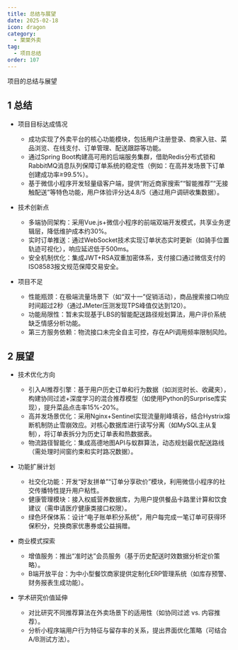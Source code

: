 ```yaml
---
title: 总结与展望
date: 2025-02-18
icon: dragon
category:
  - 棠棠外卖
tag:
  - 项目总结
order: 107
---
```


项目的总结与展望

<!-- more -->

## 1 总结

- ​项目目标达成情况​

  - 成功实现了外卖平台的核心功能模块，包括用户注册登录、商家入驻、菜品浏览、在线支付、订单管理、配送跟踪等功能。
  - 通过Spring Boot构建高可用的后端服务集群，借助Redis分布式锁和RabbitMQ消息队列保障订单系统的稳定性（例如：在高并发场景下订单创建成功率≥99.5%）。
  - 基于微信小程序开发轻量级客户端，提供“附近商家搜索”“智能推荐”“无接触配送”等特色功能，用户体验评分达4.8/5（通过用户调研收集数据）。

- ​技术创新点​

  - ​多端协同架构：采用Vue.js+微信小程序的前端双端开发模式，共享业务逻辑层，降低维护成本约30%。
  - ​实时订单推送：通过WebSocket技术实现订单状态实时更新（如骑手位置轨迹可视化），响应延迟低于500ms。
  - ​安全机制优化：集成JWT+RSA双重加密体系，支付接口通过微信支付的ISO8583报文规范保障交易安全。

- ​项目不足​

  - ​性能瓶颈：在极端流量场景下（如“双十一”促销活动），商品搜索接口响应时间超过2秒（通过JMeter压测发现TPS峰值仅达到120）。
  - ​功能局限性：暂未实现基于LBS的智能配送路径规划算法，用户评价系统缺乏情感分析功能。
  - ​第三方服务依赖：物流接口未完全自主可控，存在API调用频率限制风险。

## 2 展望

- ​技术优化方向​

  - ​引入AI推荐引擎：基于用户历史订单和行为数据（如浏览时长、收藏夹），构建协同过滤+深度学习的混合推荐模型（如使用Python的Surprise库实现），提升菜品点击率15%-20%。
  - ​高并发场景优化：采用Nginx+Sentinel实现流量削峰填谷，结合Hystrix熔断机制防止雪崩效应。对核心数据库进行读写分离（如MySQL主从复制），将订单表拆分为历史订单表和热数据表。
  - ​物流路径智能化：集成高德地图API与蚁群算法，动态规划最优配送路线（需处理时间窗约束和实时路况数据）。

- ​功能扩展计划​

  - ​社交化功能：开发“好友拼单”“订单分享砍价”模块，利用微信小程序的社交传播特性提升用户粘性。
  - ​健康管理模块：接入权威营养数据库，为用户提供餐品卡路里计算和饮食建议（需申请医疗健康类接口权限）。
  - ​绿色环保体系：设计“电子账单积分系统”，用户每完成一笔订单可获得环保积分，兑换商家优惠券或公益捐赠。

- ​商业模式探索​

  - ​增值服务：推出“准时达”会员服务（基于历史配送时效数据分析定价策略）。
  - ​B端开放平台：为中小型餐饮商家提供定制化ERP管理系统（如库存预警、财务报表生成功能）。

- ​学术研究价值延伸​

  - 对比研究不同推荐算法在外卖场景下的适用性（如协同过滤 vs. 内容推荐）。
  - 分析小程序端用户行为特征与留存率的关系，提出界面优化策略（可结合A/B测试方法）。
